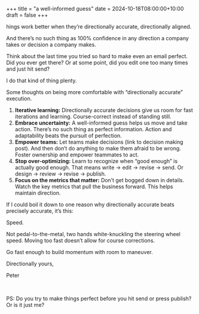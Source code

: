 +++
title = "a well-informed guess"
date = 2024-10-18T08:00:00+10:00
draft = false
+++

hings work better when they’re directionally accurate, directionally aligned.

And there’s no such thing as 100% confidence in any direction a company takes or decision a company makes.

Think about the last time you tried so hard to make even an email perfect. Did you ever get there? Or at some point, did you edit one too many times and just hit send?

I do that kind of thing plenty.

Some thoughts on being more comfortable with “directionally accurate” execution.

1. **Iterative learning:** Directionally accurate decisions give us room for fast iterations and learning. Course-correct instead of standing still.
​
2. **Embrace uncertainty:** A well-informed guess helps us move and take action. There’s no such thing as perfect information. Action and adaptability beats the pursuit of perfection.
​
3. **Empower teams:** Let teams make decisions (link to decision making post). And then don’t do anything to make them afraid to be wrong. Foster ownership and empower teammates to act.
​
4. **Stop over-optimizing:** Learn to recognize when “good enough” is actually good enough. That means write -> edit -> revise -> send. Or design -> review -> revise -> publish.
​
5. **Focus on the metrics that matter:** Don’t get bogged down in details. Watch the key metrics that pull the business forward. This helps maintain direction.

If I could boil it down to one reason why directionally accurate beats precisely accurate, it’s this:

Speed.

Not pedal-to-the-metal, two hands white-knuckling the steering wheel speed. Moving too fast doesn’t allow for course corrections.

Go fast enough to build momentum with room to maneuver.

Directionally yours,

Peter

​

PS: Do you try to make things perfect before you hit send or press publish? Or is it just me?